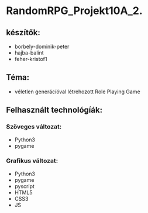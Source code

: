 # RandomRPG_Projekt10A_2.

## készítők:

- borbely-dominik-peter
- hajba-balint
- feher-kristof1

## Téma:

- véletlen generácíóval létrehozott Role Playing Game

## Felhasznált technológíák:

### Szöveges változat:

- Python3
- pygame

### Grafikus változat:

- Python3
- pygame
- pyscript
- HTML5
- CSS3
- JS
